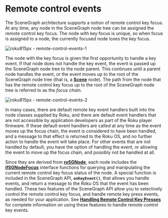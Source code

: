 Remote control events
=====================

The SceneGraph architecture supports a notion of remote control key focus. At any time, any node in the SceneGraph node tree can be assigned the remote control key focus. The node with key focus is unique, so when focus is assigned to a node, the currently focused node loses the key focus.

![roku815px - remote-control-events-1](https://image.roku.com/ZHZscHItMTc2/remote-control-events-1-v2.png "remote-control-events-1")

The node with the key focus is given the first opportunity to handle a key event. If that node does not handle the key event, the event is passed up the SceneGraph node tree to the node parent. This continues until a parent node handles the event, or the event moves up to the root of the SceneGraph node tree (that is, a [**Scene**](/docs/references/scenegraph/scene.md) node). The path from the node that has the remote control key focus up to the root of the SceneGraph node tree is referred to as the _focus chain_.

![roku815px - remote-control-events-2](https://image.roku.com/ZHZscHItMTc2/remote-control-events-2-v2.png "remote-control-events-2")

In many cases, there are default remote key event handlers built into the node classes supplied by Roku, and there are default event handlers that are not accessible by application developers as part of the Roku player firmware. If these default event handlers are called at any time as the event moves up the focus chain, the event is considered to have been handled, and a message to that effect is returned to the Roku OS, and no further action to handle the event will take place. For other events that are not handled by default, you have the option of handling the event, or allowing the event to move up the focus chain, and possibly not be handled at all.

Since they are derived from [**roSGNode**](/docs/references/brightscript/components/rosgnode.md), each node includes the [**ifSGNodeFocus**](/docs/references/brightscript/interfaces/ifsgnodefocus.md) interface functions for querying and manipulating the current remote control key focus status of the node. A special function is included in the SceneGraph API, **`onKeyEvent()`**, that allows you handle events, and return a message to the Roku OS that the event has been handled. These two features of the SceneGraph API allow you to selectively control the remote control key focus, and handle remote key press events, as needed for your application. See [**Handling Remote Control Key Presses**](/docs/developer-program/core-concepts/handling-application-events.md#handling-remote-control-key-presses) for complete information on using these features to handle remote control key events.